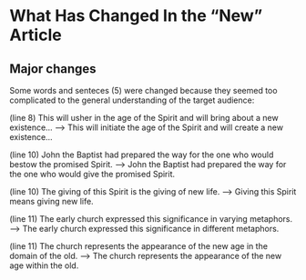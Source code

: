 # What Has Changed In the “New” Article

## Major changes
Some words and senteces (5) were changed because they seemed too complicated to the general understanding of the target audience:

(line 8) This will usher in the age of the Spirit and will bring about a new existence…
     --> This will initiate the age of the Spirit and will create a new existence…

(line 10) John the Baptist had prepared the way for the one who would bestow the promised Spirit.
      --> John the Baptist had prepared the way for the one who would give the promised Spirit.

(line 10) The giving of this Spirit is the giving of new life.
      --> Giving this Spirit means giving new life.

(line 11) The early church expressed this significance in varying metaphors.
      --> The early church expressed this significance in different metaphors.

(line 11) The church represents the appearance of the new age in the domain of the old.
      --> The church represents the appearance of the new age within the old.
 

